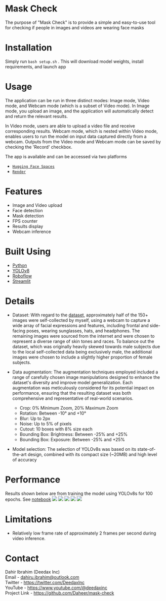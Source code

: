 # Mask Check
The purpose of "Mask Check" is to provide a simple and easy-to-use tool for checking if people in images and videos are wearing face masks

# Installation
Simply run 
` bash setup.sh `
. This will download model weights, install requirements, and launch app
# Usage

The application can be run in three distinct modes: Image mode, Video mode, and Webcam mode (which is a subset of Video mode). In Image mode, you upload an image, and the application will automatically detect and return the relevant results. 

In Video mode, users are able to upload a video file and receive corresponding results. Webcam mode, which is nested within Video mode, enables users to run the model on input data captured directly from a webcam. Outputs from the Video mode and Webcam mode can be saved by checking the 'Record' checkbox.

The app is available and can be accessed via two platforms
- [`Hugging Face Spaces`](https://deedax-mask-check.hf.space/)
- [`Render`](https://mask-check.onrender.com/)

# Features

- Image and Video upload
- Face detection
- Mask detection
- FPS counter
- Results display
- Webcam inference

# Built Using
- [Python](https://python.org)
- [YOLOv8](https://ultralytics.com/yolov8)
- [Roboflow](https://roboflow.com/)
- [Streamlit](https://streamlit.io/)
    
# Details

- Dataset: With regard to the [dataset](https://universe.roboflow.com/deedaxinc/face-mask-detection-uamjv/browse?queryText=&pageSize=50&startingIndex=0&browseQuery=true), approximately half of the 150+ images were self-collected by myself, using a webcam to capture a wide array of facial expressions and features, including frontal and side-facing poses, wearing sunglasses, hats, and headphones. The remaining images were sourced from the internet and were chosen to represent a diverse range of skin tones and races. To balance out the dataset, which was originally heavily skewed towards male subjects due to the local self-collected data being exclusively male, the additional images were chosen to include a slightly higher proportion of female subjects.

- Data augmentation: The augmentation techniques employed included a range of carefully chosen image manipulations designed to enhance the dataset's diversity and improve model generalization. Each augmentation was meticulously considered for its potential impact on performance, ensuring that the resulting dataset was both comprehensive and representative of real-world scenarios.

    - Crop: 0% Minimum Zoom, 20% Maximum Zoom
    - Rotation: Between -10° and +10°
    - Blur: Up to 2px
    - Noise: Up to 5% of pixels
    - Cutout: 10 boxes with 8% size each
    - Bounding Box: Brightness: Between -25% and +25%
    - Bounding Box: Exposure: Between -25% and +25%

- Model selection: The selection of YOLOv8s was based on its state-of-the-art design, combined with its compact size (~20MB) and high level of accuracy

# Performance

Results shown below are from training the model using YOLOv8s for 100 epochs. See [notebook](training_mask_check.ipynb)
![](images/confusion_matrix.png)
![](images/labels.jpg)
![](images/labels_correlogram.jpg)
![](images/PR_curve.png)
![](images/results.png)

# Limitations

- Relatively low frame rate of approximately 2 frames per second during video inference.

# Contact

Dahir Ibrahim (Deedax Inc) <br>
Email - dahiru.ibrahim@outlook.com <br>
Twitter - https://twitter.com/DeedaxInc <br>
YouTube - https://www.youtube.com/@deedaxinc <br>
Project Link - https://github.com/Daheer/mask-check

